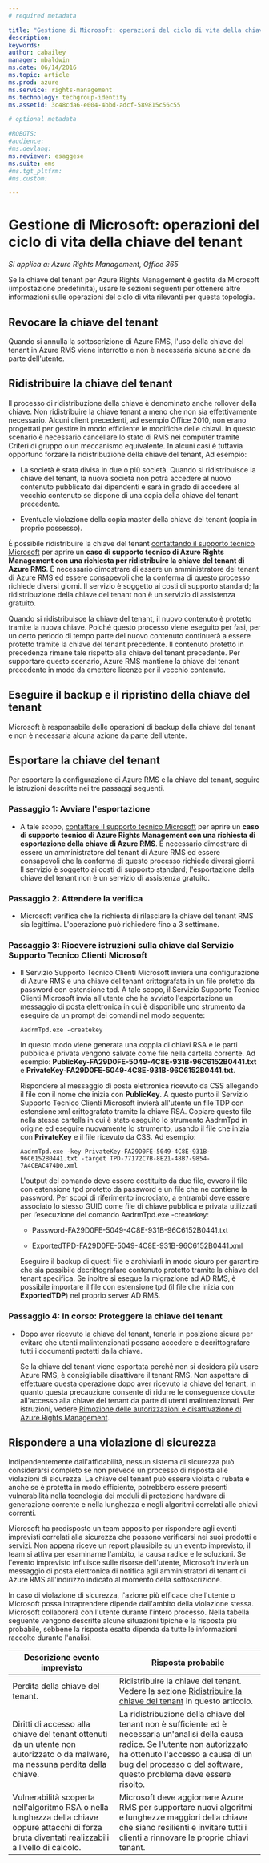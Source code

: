 ```yaml
---
# required metadata

title: "Gestione di Microsoft: operazioni del ciclo di vita della chiave del tenant | Azure RMS"
description:
keywords:
author: cabailey
manager: mbaldwin
ms.date: 06/14/2016
ms.topic: article
ms.prod: azure
ms.service: rights-management
ms.technology: techgroup-identity
ms.assetid: 3c48cda6-e004-4bbd-adcf-589815c56c55

# optional metadata

#ROBOTS:
#audience:
#ms.devlang:
ms.reviewer: esaggese
ms.suite: ems
#ms.tgt_pltfrm:
#ms.custom:

---
```



# Gestione di Microsoft: operazioni del ciclo di vita della chiave del tenant

*Si applica a: Azure Rights Management, Office 365*

Se la chiave del tenant per Azure Rights Management è gestita da Microsoft (impostazione predefinita), usare le sezioni seguenti per ottenere altre informazioni sulle operazioni del ciclo di vita rilevanti per questa topologia.

## Revocare la chiave del tenant
Quando si annulla la sottoscrizione di Azure RMS, l'uso della chiave del tenant in Azure RMS viene interrotto e non è necessaria alcuna azione da parte dell'utente.

## Ridistribuire la chiave del tenant
Il processo di ridistribuzione della chiave è denominato anche rollover della chiave. Non ridistribuire la chiave tenant a meno che non sia effettivamente necessario. Alcuni client precedenti, ad esempio Office 2010, non erano progettati per gestire in modo efficiente le modifiche delle chiavi. In questo scenario è necessario cancellare lo stato di RMS nei computer tramite Criteri di gruppo o un meccanismo equivalente. In alcuni casi è tuttavia opportuno forzare la ridistribuzione della chiave del tenant, Ad esempio:

-   La società è stata divisa in due o più società. Quando si ridistribuisce la chiave del tenant, la nuova società non potrà accedere al nuovo contenuto pubblicato dai dipendenti e sarà in grado di accedere al vecchio contenuto se dispone di una copia della chiave del tenant precedente.

-   Eventuale violazione della copia master della chiave del tenant (copia in proprio possesso).

È possibile ridistribuire la chiave del tenant [contattando il supporto tecnico Microsoft](../get-started/information-support#to-contact-microsoft-support) per aprire un **caso di supporto tecnico di Azure Rights Management con una richiesta per ridistribuire la chiave del tenant di Azure RMS**. È necessario dimostrare di essere un amministratore del tenant di Azure RMS ed essere consapevoli che la conferma di questo processo richiede diversi giorni. Il servizio è soggetto ai costi di supporto standard; la ridistribuzione della chiave del tenant non è un servizio di assistenza gratuito.

Quando si ridistribuisce la chiave del tenant, il nuovo contenuto è protetto tramite la nuova chiave. Poiché questo processo viene eseguito per fasi, per un certo periodo di tempo parte del nuovo contenuto continuerà a essere protetto tramite la chiave del tenant precedente. Il contenuto protetto in precedenza rimane tale rispetto alla chiave del tenant precedente. Per supportare questo scenario, Azure RMS mantiene la chiave del tenant precedente in modo da emettere licenze per il vecchio contenuto.

## Eseguire il backup e il ripristino della chiave del tenant
Microsoft è responsabile delle operazioni di backup della chiave del tenant e non è necessaria alcuna azione da parte dell'utente.

## Esportare la chiave del tenant
Per esportare la configurazione di Azure RMS e la chiave del tenant, seguire le istruzioni descritte nei tre passaggi seguenti.

### Passaggio 1: Avviare l'esportazione

-   A tale scopo, [contattare il supporto tecnico Microsoft](../get-started/information-support#to-contact-microsoft-support) per aprire un **caso di supporto tecnico di Azure Rights Management con una richiesta di esportazione della chiave di Azure RMS**. È necessario dimostrare di essere un amministratore del tenant di Azure RMS ed essere consapevoli che la conferma di questo processo richiede diversi giorni. Il servizio è soggetto ai costi di supporto standard; l'esportazione della chiave del tenant non è un servizio di assistenza gratuito.

### Passaggio 2: Attendere la verifica

-   Microsoft verifica che la richiesta di rilasciare la chiave del tenant RMS sia legittima. L'operazione può richiedere fino a 3 settimane.

### Passaggio 3: Ricevere istruzioni sulla chiave dal Servizio Supporto Tecnico Clienti Microsoft

-   Il Servizio Supporto Tecnico Clienti Microsoft invierà una configurazione di Azure RMS e una chiave del tenant crittografata in un file protetto da password con estensione tpd. A tale scopo, il Servizio Supporto Tecnico Clienti Microsoft invia all'utente che ha avviato l'esportazione un messaggio di posta elettronica in cui è disponibile uno strumento da eseguire da un prompt dei comandi nel modo seguente:

    ```
    AadrmTpd.exe -createkey
    ```
    In questo modo viene generata una coppia di chiavi RSA e le parti pubblica e privata vengono salvate come file nella cartella corrente. Ad esempio: **PublicKey-FA29D0FE-5049-4C8E-931B-96C6152B0441.txt** e **PrivateKey-FA29D0FE-5049-4C8E-931B-96C6152B0441.txt**.

    Rispondere al messaggio di posta elettronica ricevuto da CSS allegando il file con il nome che inizia con **PublicKey**. A questo punto il Servizio Supporto Tecnico Clienti Microsoft invierà all'utente un file TDP con estensione xml crittografato tramite la chiave RSA. Copiare questo file nella stessa cartella in cui è stato eseguito lo strumento AadrmTpd in origine ed eseguire nuovamente lo strumento, usando il file che inizia con **PrivateKey** e il file ricevuto da CSS. Ad esempio:

    ```
    AadrmTpd.exe -key PrivateKey-FA29D0FE-5049-4C8E-931B-96C6152B0441.txt -target TPD-77172C7B-8E21-48B7-9854-7A4CEAC474D0.xml
    ```
    L'output del comando deve essere costituito da due file, ovvero il file con estensione tpd protetto da password e un file che ne contiene la password. Per scopi di riferimento incrociato, a entrambi deve essere associato lo stesso GUID come file di chiave pubblica e privata utilizzati per l’esecuzione del comando AadrmTpd.exe -createkey:

    -   Password-FA29D0FE-5049-4C8E-931B-96C6152B0441.txt

    -   ExportedTPD-FA29D0FE-5049-4C8E-931B-96C6152B0441.xml

    Eseguire il backup di questi file e archiviarli in modo sicuro per garantire che sia possibile decrittografare contenuto protetto tramite la chiave del tenant specifica. Se inoltre si esegue la migrazione ad AD RMS, è possibile importare il file con estensione tpd (il file che inizia con **ExportedTDP**) nel proprio server AD RMS.

### Passaggio 4: In corso: Proteggere la chiave del tenant

-   Dopo aver ricevuto la chiave del tenant, tenerla in posizione sicura per evitare che utenti malintenzionati possano accedere e decrittografare tutti i documenti protetti dalla chiave.

    Se la chiave del tenant viene esportata perché non si desidera più usare Azure RMS, è consigliabile disattivare il tenant RMS. Non aspettare di effettuare questa operazione dopo aver ricevuto la chiave del tenant, in quanto questa precauzione consente di ridurre le conseguenze dovute all'accesso alla chiave del tenant da parte di utenti malintenzionati. Per istruzioni, vedere [Rimozione delle autorizzazioni e disattivazione di Azure Rights Management](decommission-deactivate.md).

## Rispondere a una violazione di sicurezza
Indipendentemente dall'affidabilità, nessun sistema di sicurezza può considerarsi completo se non prevede un processo di risposta alle violazioni di sicurezza. La chiave del tenant può essere violata o rubata e anche se è protetta in modo efficiente, potrebbero essere presenti vulnerabilità nella tecnologia dei moduli di protezione hardware di generazione corrente e nella lunghezza e negli algoritmi correlati alle chiavi correnti.

Microsoft ha predisposto un team apposito per rispondere agli eventi imprevisti correlati alla sicurezza che possono verificarsi nei suoi prodotti e servizi. Non appena riceve un report plausibile su un evento imprevisto, il team si attiva per esaminarne l'ambito, la causa radice e le soluzioni. Se l'evento imprevisto influisce sulle risorse dell'utente, Microsoft invierà un messaggio di posta elettronica di notifica agli amministratori di tenant di Azure RMS all'indirizzo indicato al momento della sottoscrizione.

In caso di violazione di sicurezza, l'azione più efficace che l'utente o Microsoft possa intraprendere dipende dall'ambito della violazione stessa. Microsoft collaborerà con l'utente durante l'intero processo. Nella tabella seguente vengono descritte alcune situazioni tipiche e la risposta più probabile, sebbene la risposta esatta dipenda da tutte le informazioni raccolte durante l'analisi.

|Descrizione evento imprevisto|Risposta probabile|
|------------------------|-------------------|
|Perdita della chiave del tenant.|Ridistribuire la chiave del tenant. Vedere la sezione [Ridistribuire la chiave del tenant](operations-tenant-key#re-key-your-tenant-key) in questo articolo.|
|Diritti di accesso alla chiave del tenant ottenuti da un utente non autorizzato o da malware, ma nessuna perdita della chiave.|La ridistribuzione della chiave del tenant non è sufficiente ed è necessaria un'analisi della causa radice. Se l'utente non autorizzato ha ottenuto l'accesso a causa di un bug del processo o del software, questo problema deve essere risolto.|
|Vulnerabilità scoperta nell'algoritmo RSA o nella lunghezza della chiave oppure attacchi di forza bruta diventati realizzabili a livello di calcolo.|Microsoft deve aggiornare Azure RMS per supportare nuovi algoritmi e lunghezze maggiori della chiave che siano resilienti e invitare tutti i clienti a rinnovare le proprie chiavi tenant.|




<!--HONumber=Jun16_HO2-->


